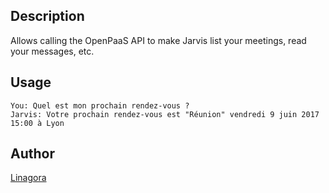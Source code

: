 <!---
IMPORTANT
=========
This README.md is displayed in the WebStore as well as within Jarvis app
Please do not change the structure of this file
Fill-in Description, Usage & Author sections
Make sure to rename the [en] folder into the language code your plugin is written in (ex: fr, es, de, it...)
For multi-language plugin:
- clone the language directory and translate commands/functions.sh
- optionally write the Description / Usage sections in several languages
-->
## Description
Allows calling the OpenPaaS API to make Jarvis list your meetings, read your messages, etc.

## Usage
```
You: Quel est mon prochain rendez-vous ?
Jarvis: Votre prochain rendez-vous est "Réunion" vendredi 9 juin 2017 15:00 à Lyon
```

## Author
[Linagora](http://open-paas.org)
